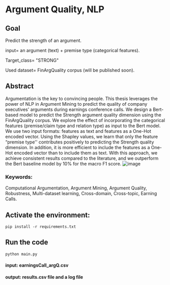 # Argument Quality, NLP

## Goal
Predict the strength of an argument.

input= an argument (text) + premise type (categorical features).

Target_class= "STRONG"

Used dataset= FinArgQuality corpus (will be published soon).

## Abstract
Argumentation is the key to convincing people.
This thesis leverages the power of NLP in Argument Mining to predict the quality of company executives' arguments during earnings conference calls.
We design a Bert-based model to predict the Strength argument quality dimension using the FinArgQuality corpus.
We explore the effect of incorporating the categorical features (premise/claim type and relation type) as input to the Bert model.
We use two input formats: features as text and features as a One-Hot encoded vector.
Using the Shapley values, we learn that only the feature “premise type'' contributes positively to predicting the Strength quality dimension.
In addition, it is more efficient to include the features as a One-Hot encoded vector than to include them as text.
With this approach, we achieve consistent results compared to the literature, and we outperform the Bert baseline model by 10\% for the macro F1 score.
![image](https://user-images.githubusercontent.com/34352894/224577818-f8138f0b-c843-418f-8b1a-464e59953a66.png)

### Keywords:
Computational Argumentation,
Argument Mining,
Argument Quality,
Robustness,
Multi-dataset learning,
Cross-domain,
Cross-topic,
Earning Calls.




## Activate the environment:
```shell
pip install -r requirements.txt
```

## Run the code

```shell
python main.py
```
#### input: earningsCall_argQ.csv
#### output: results.csv file and a log file
